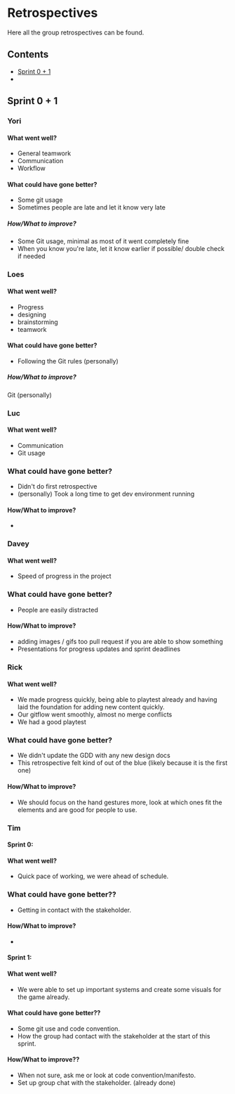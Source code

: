 # Retrospectives
Here all the group retrospectives can be found.

## Contents
- [Sprint 0 + 1](#sprint-0-+-1)
- [](#)


## Sprint 0 + 1
### Yori
#### What went well?
- General teamwork
- Communication
- Workflow

#### What could have gone better?
- Some git usage
- Sometimes people are late and let it know very late

##### How/What to improve?
- Some Git usage, minimal as most of it went completely fine
- When you know you're late, let it know earlier if possible/ double check if needed

### Loes
#### What went well?
- Progress
- designing
- brainstorming
- teamwork
  
#### What could have gone better?
- Following the Git rules (personally)

##### How/What to improve?
Git (personally)

### Luc
#### What went well?
- Communication
- Git usage

### What could have gone better?
- Didn't do first retrospective
- (personally) Took a long time to get dev environment running

#### How/What to improve?
-

### Davey
#### What went well?
- Speed of progress in the project

### What could have gone better?
- People are easily distracted

#### How/What to improve?
- adding images / gifs too pull request if you are able to show something
- Presentations for progress updates and sprint deadlines

### Rick
#### What went well?
- We made progress quickly, being able to playtest already and having laid the foundation for adding new content quickly.
- Our gitflow went smoothly, almost no merge conflicts
- We had a good playtest

### What could have gone better?
- We didn't update the GDD with any new design docs
- This retrospective felt kind of out of the blue (likely because it is the first one)

#### How/What to improve?
- We should focus on the hand gestures more, look at which ones fit the elements and are good for people to use.

### Tim
#### Sprint 0: 
#### What went well? 
- Quick pace of working, we were ahead of schedule. 

### What could have gone better?? 
- Getting in contact with the stakeholder. 

#### How/What to improve?
-

#### Sprint 1:
#### What went well? 
- We were able to set up important systems and create some visuals for the game already. 

#### What could have gone better?? 
- Some git use and code convention. 
- How the group had contact with the stakeholder at the start of this sprint. 

#### How/What to improve?? 
- When not sure, ask me or look at code convention/manifesto. 
- Set up group chat with the stakeholder. (already done)

